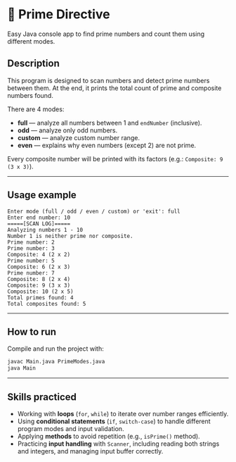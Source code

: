 
# 🧮 Prime Directive

Easy Java console app to find prime numbers and count them using different modes.

## Description

This program is designed to scan numbers and detect prime numbers between them. 
At the end, it prints the total count of prime and composite numbers found.

There are 4 modes:
 - **full** — analyze all numbers between 1 and `endNumber` (inclusive).
 - **odd** — analyze only odd numbers.
 - **custom** — analyze custom number range.
 - **even** — explains why even numbers (except 2) are not prime.

Every composite number will be printed with its factors (e.g.: `Composite: 9 (3 x 3)`).

---

## Usage example
```
Enter mode (full / odd / even / custom) or 'exit': full
Enter end number: 10
=====[SCAN LOG]=====
Analyzing numbers 1 - 10
Number 1 is neither prime nor composite.
Prime number: 2
Prime number: 3
Composite: 4 (2 x 2)
Prime number: 5
Composite: 6 (2 x 3)
Prime number: 7
Composite: 8 (2 x 4)
Composite: 9 (3 x 3)
Composite: 10 (2 x 5)
Total primes found: 4
Total composites found: 5
```

---

## How to run

Compile and run the project with:

```bash
javac Main.java PrimeModes.java
java Main
```

---

## Skills practiced

- Working with **loops** (`for`, `while`) to iterate over number ranges efficiently.
- Using **conditional statements** (`if`, `switch-case`) to handle different program modes and input validation.
- Applying **methods** to avoid repetition (e.g., `isPrime()` method).
- Practicing **input handling** with `Scanner`, including reading both strings and integers, and managing input buffer correctly.

